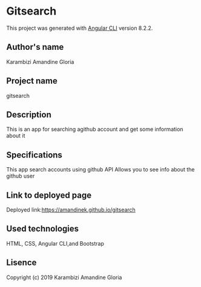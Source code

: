 # Gitsearch

This project was generated with [Angular CLI](https://github.com/angular/angular-cli) version 8.2.2.

## Author's name 

Karambizi Amandine Gloria

## Project name 
gitsearch

## Description 

This is an app for searching agithub account and get some information about it


## Specifications

This app search accounts using github API
Allows you to see info about the github user 


## Link to deployed page
Deployed link:https://amandinek.github.io/gitsearch

## Used technologies

HTML, CSS, Angular CLI,and Bootstrap

## Lisence

Copyright (c) 2019 Karambizi Amandine Gloria
